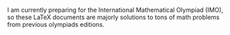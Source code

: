 I am currently preparing for the International Mathematical Olympiad (IMO), so these LaTeX documents are majorly solutions to tons of math problems from previous olympiads editions.
